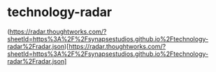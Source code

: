 # technology-radar

(https://radar.thoughtworks.com/?sheetId=https%3A%2F%2Fsynapsestudios.github.io%2Ftechnology-radar%2Fradar.json)[https://radar.thoughtworks.com/?sheetId=https%3A%2F%2Fsynapsestudios.github.io%2Ftechnology-radar%2Fradar.json]
